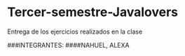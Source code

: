 # Tercer-semestre-Javalovers
Entrega de los ejercicios realizados en la clase


###INTEGRANTES:
####NAHUEL, ALEXA


